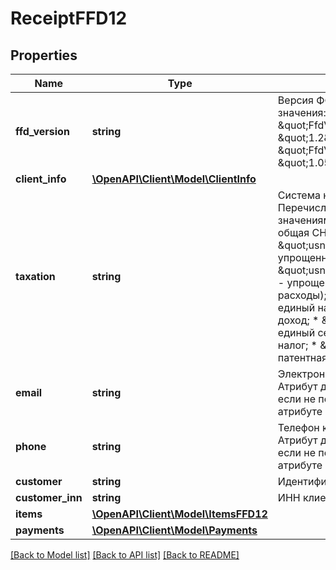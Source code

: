 # ReceiptFFD12

## Properties
Name | Type | Description | Notes
------------ | ------------- | ------------- | -------------
**ffd_version** | **string** | Версия ФФД. Возможные значения: * \&quot;FfdVersion\&quot;: \&quot;1.2\&quot; * \&quot;FfdVersion\&quot;: \&quot;1.05\&quot; | 
**client_info** | [**\OpenAPI\Client\Model\ClientInfo**](.md) |  | [optional] 
**taxation** | **string** | Система налогообложения. Перечисление с возможными значениями: * \&quot;osn\&quot; - общая СН; * \&quot;usn_income\&quot; - упрощенная СН (доходы); * \&quot;usn_income_outcome\&quot; - упрощенная СН (доходы минус расходы); * \&quot;envd\&quot; - единый налог на вмененный доход; * \&quot;esn\&quot; - единый сельскохозяйственный налог; * \&quot;patent\&quot; - патентная СН. | 
**email** | **string** | Электронная почта клиента. Атрибут должен быть заполнен, если не передано значение  в атрибуте &#x60;Phone&#x60; | [optional] 
**phone** | **string** | Телефон клиента в формате +{Ц} Атрибут должен быть заполнен, если не передано значение  в атрибуте &#x60;Email&#x60; | [optional] 
**customer** | **string** | Идентификатор/Имя клиента | [optional] 
**customer_inn** | **string** | ИНН клиента | [optional] 
**items** | [**\OpenAPI\Client\Model\ItemsFFD12**](ItemsFFD12.md) |  | 
**payments** | [**\OpenAPI\Client\Model\Payments**](Payments.md) |  | [optional] 

[[Back to Model list]](../README.md#documentation-for-models) [[Back to API list]](../README.md#documentation-for-api-endpoints) [[Back to README]](../README.md)


